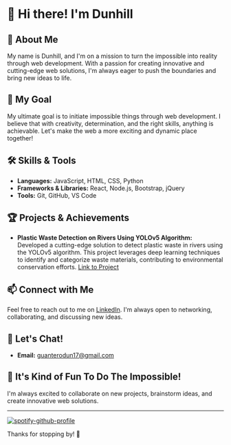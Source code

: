 # 👋 Hi there! I'm Dunhill

## 🌟 About Me
My name is Dunhill, and I'm on a mission to turn the impossible into reality through web development. With a passion for creating innovative and cutting-edge web solutions, I'm always eager to push the boundaries and bring new ideas to life.

## 🎯 My Goal
My ultimate goal is to initiate impossible things through web development. I believe that with creativity, determination, and the right skills, anything is achievable. Let's make the web a more exciting and dynamic place together!

## 🛠️ Skills & Tools
- **Languages:** JavaScript, HTML, CSS, Python
- **Frameworks & Libraries:** React, Node.js, Bootstrap, jQuery
- **Tools:** Git, GitHub, VS Code

## 🏆 Projects & Achievements
- **Plastic Waste Detection on Rivers Using YOLOv5 Algorithm:** Developed a cutting-edge solution to detect plastic waste in rivers using the YOLOv5 algorithm. This project leverages deep learning techniques to identify and categorize waste materials, contributing to environmental conservation efforts. [Link to Project](https://ieeexplore.ieee.org/document/9984439)

## 📫 Connect with Me
Feel free to reach out to me on [LinkedIn](https://www.linkedin.com/in/dunhill-guantero-a351932b5/). I'm always open to networking, collaborating, and discussing new ideas.

## 💬 Let's Chat!
- **Email:** guanterodun17@gmail.com

## 🚀 It's Kind of Fun To Do The Impossible!
I'm always excited to collaborate on new projects, brainstorm ideas, and create innovative web solutions.

---
[![spotify-github-profile](https://spotify-github-profile.kittinanx.com/api/view?uid=dunguantero&cover_image=true&theme=default&show_offline=true&background_color=121212&interchange=false&bar_color=660000&bar_color_cover=true)](https://spotify-github-profile.kittinanx.com/api/view?uid=dunguantero&redirect=true)

Thanks for stopping by! 🫡

